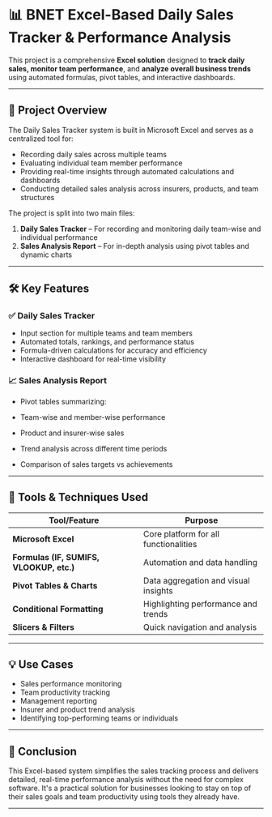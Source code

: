 # 📊 BNET Excel-Based Daily Sales Tracker & Performance Analysis

This project is a comprehensive **Excel solution** designed to **track daily sales, monitor team performance**, and **analyze overall business trends** using automated formulas, pivot tables, and interactive dashboards.

---

## 🧾 Project Overview

The Daily Sales Tracker system is built in Microsoft Excel and serves as a centralized tool for:

* Recording daily sales across multiple teams
* Evaluating individual team member performance
* Providing real-time insights through automated calculations and dashboards
* Conducting detailed sales analysis across insurers, products, and team structures

The project is split into two main files:

1. **Daily Sales Tracker** – For recording and monitoring daily team-wise and individual performance
2. **Sales Analysis Report** – For in-depth analysis using pivot tables and dynamic charts

---

## 🛠️ Key Features

### ✅ Daily Sales Tracker

* Input section for multiple teams and team members
* Automated totals, rankings, and performance status
* Formula-driven calculations for accuracy and efficiency
* Interactive dashboard for real-time visibility

### 📈 Sales Analysis Report

* Pivot tables summarizing:

* Team-wise and member-wise performance
* Product and insurer-wise sales
* Trend analysis across different time periods
* Comparison of sales targets vs achievements

---

## 🔗 Tools & Techniques Used

| Tool/Feature                             | Purpose                               |
| ---------------------------------------- | ------------------------------------- |
| **Microsoft Excel**                      | Core platform for all functionalities |
| **Formulas (IF, SUMIFS, VLOOKUP, etc.)** | Automation and data handling          |
| **Pivot Tables & Charts**                | Data aggregation and visual insights  |
| **Conditional Formatting**               | Highlighting performance and trends   |
| **Slicers & Filters**                    | Quick navigation and analysis         |

---

## 💡 Use Cases

* Sales performance monitoring
* Team productivity tracking
* Management reporting
* Insurer and product trend analysis
* Identifying top-performing teams or individuals

---

## 🧾 Conclusion

This Excel-based system simplifies the sales tracking process and delivers detailed, real-time performance analysis without the need for complex software. It's a practical solution for businesses looking to stay on top of their sales goals and team productivity using tools they already have.

---
